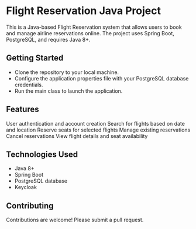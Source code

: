 # Flight Reservation Java Project
This is a Java-based Flight Reservation system that allows users to book and manage airline reservations online. The project uses Spring Boot, PostgreSQL, and requires Java 8+.

## Getting Started
* Clone the repository to your local machine.
* Configure the application properties file with your PostgreSQL database credentials.
* Run the main class to launch the application.

## Features
User authentication and account creation
Search for flights based on date and location
Reserve seats for selected flights
Manage existing reservations
Cancel reservations
View flight details and seat availability

## Technologies Used
* Java 8+
* Spring Boot
* PostgreSQL database
* Keycloak

## Contributing
Contributions are welcome! Please submit a pull request.
